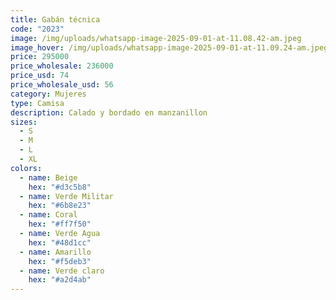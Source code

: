```yaml
---
title: Gabán técnica
code: "2023"
image: /img/uploads/whatsapp-image-2025-09-01-at-11.08.42-am.jpeg
image_hover: /img/uploads/whatsapp-image-2025-09-01-at-11.09.24-am.jpeg
price: 295000
price_wholesale: 236000
price_usd: 74
price_wholesale_usd: 56
category: Mujeres
type: Camisa
description: Calado y bordado en manzanillon
sizes:
  - S
  - M
  - L
  - XL
colors:
  - name: Beige
    hex: "#d3c5b8"
  - name: Verde Militar
    hex: "#6b8e23"
  - name: Coral
    hex: "#ff7f50"
  - name: Verde Agua
    hex: "#48d1cc"
  - name: Amarillo
    hex: "#f5deb3"
  - name: Verde claro
    hex: "#a2d4ab"
---
```


